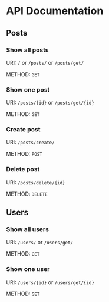 API Documentation
=================

## Posts

### Show all posts
URI: `/` or `/posts/` or `/posts/get/`

METHOD: `GET`

### Show one post
URI: `/posts/{id}` or `/posts/get/{id}`

METHOD: `GET`

### Create post
URI: `/posts/create/`

METHOD: `POST`

### Delete post
URI: `/posts/delete/{id}`

METHOD: `DELETE`

## Users

### Show all users
URI: `/users/` or `/users/get/`

METHOD: `GET`

### Show one user
URI: `/users/{id}` or `/users/get/{id}`

METHOD: `GET`
